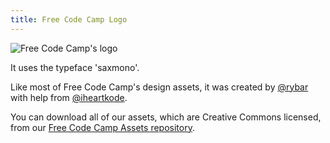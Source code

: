```yaml
---
title: Free Code Camp Logo
---
```

![Free Code Camp's logo](//discourse-user-assets.s3.amazonaws.com/original/2X/c/cf6e8e0a75acb7aa900eb304270a6407ae1d9e2c.jpg)

It uses the typeface 'saxmono'.

Like most of Free Code Camp's design assets, it was created by <a href='https://gitter.im/rybar' target='_blank' rel='nofollow'>@rybar</a> with help from <a href='https://gitter.im/iheartkode' target='_blank' rel='nofollow'>@iheartkode</a>.

You can download all of our assets, which are Creative Commons licensed, from our <a href='https://github.com/FreeCodeCamp/FCCAssets' target='_blank' rel='nofollow'>Free Code Camp Assets repository</a>.
